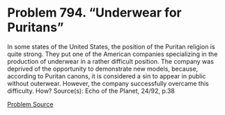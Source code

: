 # Problem 794. “Underwear for Puritans”

In some states of the United States, the position of the Puritan religion is quite strong. They put one of the American companies specializing in the production of underwear in a rather difficult position. The company was deprived of the opportunity to demonstrate new models, because, according to Puritan canons, it is considered a sin to appear in public without outerwear. However, the company successfully overcame this difficulty. How? Source(s): Echo of the Planet, 24/92, p.38

[Problem Source](https://www.trizland.ru/tasks/5394/)
